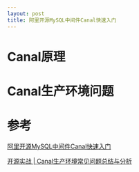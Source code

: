 ```yaml
---
layout: post
title: 阿里开源MySQL中间件Canal快速入门
---
```


# Canal原理

# Canal生产环境问题

# 参考
[阿里开源MySQL中间件Canal快速入门](https://blog.csdn.net/qqxx6661/article/details/106039464)

[开源实战 | Canal生产环境常见问题总结与分析](https://cloud.tencent.com/developer/article/1645881)